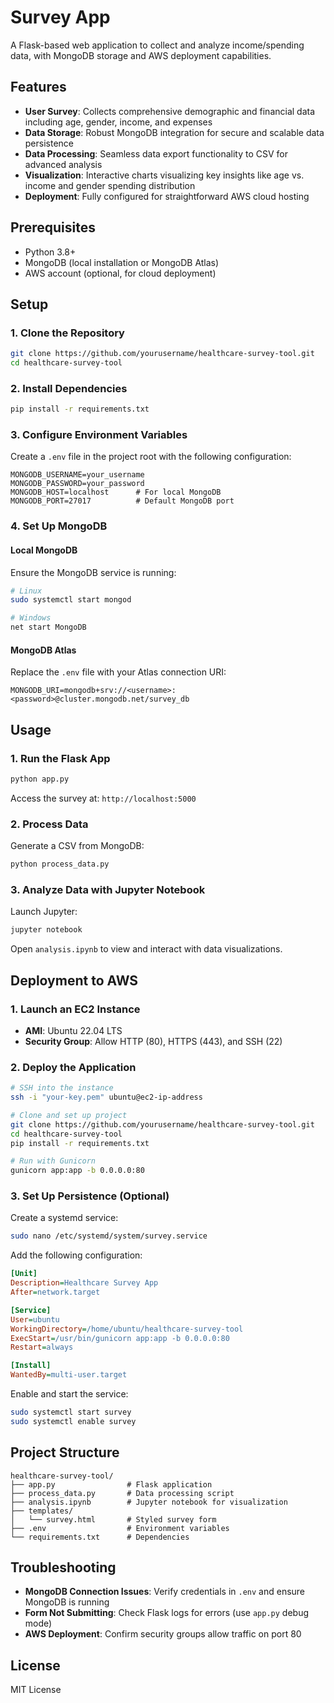 # Survey App

A Flask-based web application to collect and analyze income/spending data, with MongoDB storage and AWS deployment capabilities.

## Features

- **User Survey**: Collects comprehensive demographic and financial data including age, gender, income, and expenses
- **Data Storage**: Robust MongoDB integration for secure and scalable data persistence
- **Data Processing**: Seamless data export functionality to CSV for advanced analysis
- **Visualization**: Interactive charts visualizing key insights like age vs. income and gender spending distribution
- **Deployment**: Fully configured for straightforward AWS cloud hosting

## Prerequisites

- Python 3.8+
- MongoDB (local installation or MongoDB Atlas)
- AWS account (optional, for cloud deployment)

## Setup

### 1. Clone the Repository

```bash
git clone https://github.com/yourusername/healthcare-survey-tool.git
cd healthcare-survey-tool
```

### 2. Install Dependencies

```bash
pip install -r requirements.txt
```

### 3. Configure Environment Variables

Create a `.env` file in the project root with the following configuration:

```
MONGODB_USERNAME=your_username
MONGODB_PASSWORD=your_password
MONGODB_HOST=localhost      # For local MongoDB
MONGODB_PORT=27017          # Default MongoDB port
```

### 4. Set Up MongoDB

#### Local MongoDB

Ensure the MongoDB service is running:

```bash
# Linux
sudo systemctl start mongod

# Windows
net start MongoDB
```

#### MongoDB Atlas

Replace the `.env` file with your Atlas connection URI:

```
MONGODB_URI=mongodb+srv://<username>:<password>@cluster.mongodb.net/survey_db
```

## Usage

### 1. Run the Flask App

```bash
python app.py
```

Access the survey at: `http://localhost:5000`

### 2. Process Data

Generate a CSV from MongoDB:

```bash
python process_data.py
```

### 3. Analyze Data with Jupyter Notebook

Launch Jupyter:

```bash
jupyter notebook
```

Open `analysis.ipynb` to view and interact with data visualizations.

## Deployment to AWS

### 1. Launch an EC2 Instance

- **AMI**: Ubuntu 22.04 LTS
- **Security Group**: Allow HTTP (80), HTTPS (443), and SSH (22)

### 2. Deploy the Application

```bash
# SSH into the instance
ssh -i "your-key.pem" ubuntu@ec2-ip-address

# Clone and set up project
git clone https://github.com/yourusername/healthcare-survey-tool.git
cd healthcare-survey-tool
pip install -r requirements.txt

# Run with Gunicorn
gunicorn app:app -b 0.0.0.0:80
```

### 3. Set Up Persistence (Optional)

Create a systemd service:

```bash
sudo nano /etc/systemd/system/survey.service
```

Add the following configuration:

```ini
[Unit]
Description=Healthcare Survey App
After=network.target

[Service]
User=ubuntu
WorkingDirectory=/home/ubuntu/healthcare-survey-tool
ExecStart=/usr/bin/gunicorn app:app -b 0.0.0.0:80
Restart=always

[Install]
WantedBy=multi-user.target
```

Enable and start the service:

```bash
sudo systemctl start survey
sudo systemctl enable survey
```

## Project Structure

```
healthcare-survey-tool/
├── app.py                # Flask application
├── process_data.py       # Data processing script
├── analysis.ipynb        # Jupyter notebook for visualization
├── templates/
│   └── survey.html       # Styled survey form
├── .env                  # Environment variables
└── requirements.txt      # Dependencies
```

## Troubleshooting

- **MongoDB Connection Issues**: Verify credentials in `.env` and ensure MongoDB is running
- **Form Not Submitting**: Check Flask logs for errors (use `app.py` debug mode)
- **AWS Deployment**: Confirm security groups allow traffic on port 80

## License

MIT License